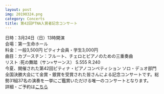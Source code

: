 ```yaml
---
layout: post
img: 20190324.png
category: Concerts
title: 第42回PTNA入賞者記念コンサート
---
```

日時：3月24日（日）13時開演 <br>会場：第一生命ホール <br>料金：一般3,500円 ピティナ会員・学生3,000円 <br>曲目：カプースチン：フルート、チェロとピアノのための三重奏曲 <br>リスト :死の舞踏（サン=サーンス） S.555 R.240 <br>
今夏、開催された第42回ピティナ・ピアノコンぺティション ソロ・デュオ部門全国決勝大会にて金賞・銀賞を受賞された皆さんによる記念コンサートです。総勢31組37名の演奏を一挙にご鑑賞いただける唯一のコンサートとなります。<br>
詳細・ご予約は<a href="http://www.piano.or.jp/concert/yp/">こちら</a>
